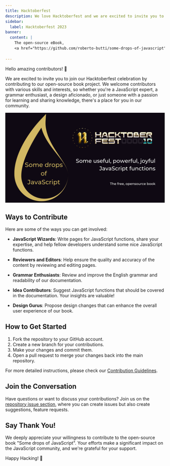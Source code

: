 ```yaml
---
title: Hacktoberfest
description: We love Hacktoberfest and we are excited to invite you to join our Hacktoberfest celebration by contributing to our open-source book project.
sidebar:
  label: Hacktoberfest 2023
banner:
  content: |
    The open-source eBook,
    <a href="https://github.com/roberto-butti/some-drops-of-javascript">feel free to contribute adding or reviewing content</a>

---
```


Hello amazing contributors! 👋

We are excited to invite you to join our Hacktoberfest celebration by contributing to our open-source book project. We welcome contributors with various skills and interests, so whether you're a JavaScript expert, a grammar enthusiast, a design aficionado, or just someone with a passion for learning and sharing knowledge, there's a place for you in our community.

![Some drops of JavaScript joins Hacktoberfest](../../../assets/header-hacktoberfest.png)

## Ways to Contribute

Here are some of the ways you can get involved:

- **JavaScript Wizards**: Write pages for JavaScript functions, share your expertise, and help fellow developers understand some nice JavaScript functions.

- **Reviewers and Editors**: Help ensure the quality and accuracy of the content by reviewing and editing pages.

- **Grammar Enthusiasts**: Review and improve the English grammar and readability of our documentation.

- **Idea Contributors**: Suggest JavaScript functions that should be covered in the documentation. Your insights are valuable!

- **Design Gurus**: Propose design changes that can enhance the overall user experience of our book.

## How to Get Started

1. Fork the repository to your GitHub account.
2. Create a new branch for your contributions.
3. Make your changes and commit them.
4. Open a pull request to merge your changes back into the main repository.

For more detailed instructions, please check our [Contribution Guidelines](https://github.com/roberto-butti/some-drops-of-javascript/blob/main/CONTRIBUTING.md).

## Join the Conversation

Have questions or want to discuss your contributions? Join us on the [repository issue section](https://github.com/roberto-butti/some-drops-of-javascript/issues), where you can create issues but also create suggestions, feature requests.

## Say Thank You!

We deeply appreciate your willingness to contribute to the open-source book "Some drops of JavaScript". Your efforts make a significant impact on the JavaScript community, and we're grateful for your support.

Happy Hacking! 🚀